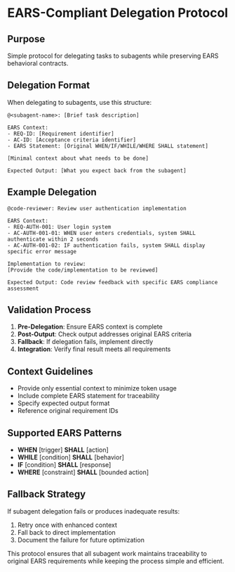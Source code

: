 # EARS-Compliant Delegation Protocol

## Purpose
Simple protocol for delegating tasks to subagents while preserving EARS behavioral contracts.

## Delegation Format
When delegating to subagents, use this structure:

```
@<subagent-name>: [Brief task description]

EARS Context:
- REQ-ID: [Requirement identifier]  
- AC-ID: [Acceptance criteria identifier]
- EARS Statement: [Original WHEN/IF/WHILE/WHERE SHALL statement]

[Minimal context about what needs to be done]

Expected Output: [What you expect back from the subagent]
```

## Example Delegation
```
@code-reviewer: Review user authentication implementation

EARS Context:
- REQ-AUTH-001: User login system
- AC-AUTH-001-01: WHEN user enters credentials, system SHALL authenticate within 2 seconds
- AC-AUTH-001-02: IF authentication fails, system SHALL display specific error message

Implementation to review:
[Provide the code/implementation to be reviewed]

Expected Output: Code review feedback with specific EARS compliance assessment
```

## Validation Process
1. **Pre-Delegation**: Ensure EARS context is complete
2. **Post-Output**: Check output addresses original EARS criteria
3. **Fallback**: If delegation fails, implement directly
4. **Integration**: Verify final result meets all requirements

## Context Guidelines
- Provide only essential context to minimize token usage
- Include complete EARS statement for traceability
- Specify expected output format
- Reference original requirement IDs

## Supported EARS Patterns
- **WHEN** [trigger] **SHALL** [action]
- **WHILE** [condition] **SHALL** [behavior]  
- **IF** [condition] **SHALL** [response]
- **WHERE** [constraint] **SHALL** [bounded action]

## Fallback Strategy
If subagent delegation fails or produces inadequate results:
1. Retry once with enhanced context
2. Fall back to direct implementation
3. Document the failure for future optimization

This protocol ensures that all subagent work maintains traceability to original EARS requirements while keeping the process simple and efficient.